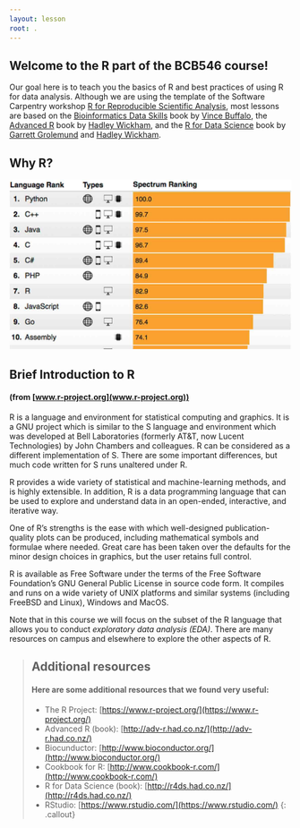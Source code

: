 ```yaml
---
layout: lesson
root: .
---
```


## Welcome to the R part of the BCB546 course!

Our goal here is to teach you the basics of R and best practices of using R for data analysis. 
Although we are using the template of the Software Carpentry workshop 
[R for Reproducible Scientific Analysis](http://swcarpentry.github.io/r-novice-gapminder/), most 
lessons are based on the [Bioinformatics Data Skills](http://shop.oreilly.com/product/0636920030157.do) 
book by [Vince Buffalo](https://github.com/vsbuffalo), the [Advanced R](http://adv-r.had.co.nz/) book 
by [Hadley Wickham](http://hadley.nz/), and the [R for Data Science](http://r4ds.had.co.nz/) book by 
[Garrett Grolemund](https://github.com/garrettgman) and [Hadley Wickham](http://hadley.nz/).

## Why R?

![IEEE Spectrum ranking](./fig/ranking18.jpg)

## Brief Introduction to R 
#### (from [www.r-project.org](www.r-project.org))

R is a language and environment for statistical computing and graphics. It is a GNU project which is similar 
to the S language and environment which was developed at Bell Laboratories (formerly AT&T, now Lucent Technologies) 
by John Chambers and colleagues. R can be considered as a different implementation of S. There are some important 
differences, but much code written for S runs unaltered under R.

R provides a wide variety of statistical and machine-learning methods, and is highly extensible. 
In addition, R is a data programming language that can be used to explore and understand data 
in an open-ended, interactive, and iterative way. 

One of R’s strengths is the ease with which well-designed publication-quality plots can be produced, 
including mathematical symbols and formulae where needed. Great care has been taken over the defaults 
for the minor design choices in graphics, but the user retains full control.

R is available as Free Software under the terms of the Free Software Foundation’s GNU General Public 
License in source code form. It compiles and runs on a wide variety of UNIX platforms and similar 
systems (including FreeBSD and Linux), Windows and MacOS.

Note that in this course we will focus on the subset of the R language that allows you 
to conduct _exploratory data analysis (EDA)_. There are many resources on campus and elsewhere 
to explore the other aspects of R.

> ## Additional resources  
>
> #### Here are some additional resources that we found very useful:  
>
> * The R Project: [https://www.r-project.org/](https://www.r-project.org/)
> * Advanced R (book): [http://adv-r.had.co.nz/](http://adv-r.had.co.nz/)
> * Biocunductor: [http://www.bioconductor.org/](http://www.bioconductor.org/)
> * Cookbook for R: [http://www.cookbook-r.com/](http://www.cookbook-r.com/)
> * R for Data Science (book): [http://r4ds.had.co.nz/](http://r4ds.had.co.nz/)
> * RStudio: [https://www.rstudio.com/](https://www.rstudio.com/)
{: .callout}
